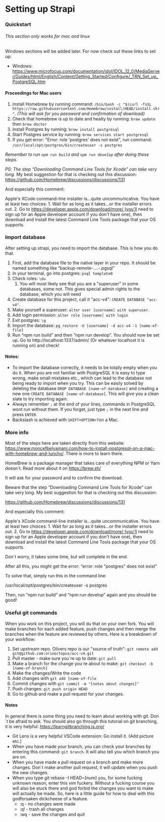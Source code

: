 # Setting up Strapi

### Quickstart

###### This section only works for mac and linux

Windows sections will be added later. For now check out these links to set up:

- Windows: https://www.microfocus.com/documentation/idol/IDOL_12_0/MediaServer/Guides/html/English/Content/Getting_Started/Configure/_TRN_Set_up_PostgreSQL.htm

#### Proceedings for Mac users

1. Install Homebrew by running command: `/bin/bash -c "$(curl -fsSL https://raw.githubusercontent.com/Homebrew/install/HEAD/install.sh)"`. _(This will ask for you password and confirmation of download)_
1. Check that homebrew is up to date and healty by running: `brew update` then `brew doctor`
1. Install Postgres by running: `brew install postgresql`
1. Start Postgres service by running: `brew services start postgresql`
1. If you get error: "Error: role 'postgres' does not exist", run command: `/usr/local/opt/postgres/bin/createuser -s postgres`

_Remember to run `npm run build` and `npm run develop` after doing these steps._

_PS: The step “Downloading Command Line Tools for Xcode” can take very long._
My best suggestion for that is checking out this discussion: https://github.com/Homebrew/discussions/discussions/131

And especially this comment:

Apple's XCode command-line installer is...quite uncommunicative. You have at least two choices: 1. Wait for as long as it takes...or the installer errors out. 2. Go to https://developer.apple.com/download/more/ (you'll need to sign up for an Apple developer account if you don't have one), then download and install the latest Command Line Tools package that your OS supports.

### Import database

After setting up strapi, you need to import the database. This is how you do that.

1. First, add the database file to the native layer in your repo. It should be named something like “backup-remote-….-.pgsql”
1. In your terminal, go into postgres: `psql template0`
1. Check roles: `\du`
   1. You will most likely see that you are a "superuser" in some databases, some not. This gives special admin rights to the database, which you will need
1. Create database for this project, call it "acc-v4": `CREATE DATABASE "acc-v4"`.
1. Make yourself a superuser: `alter user [username] with superuser`.
1. Add login permission: `alter role [username] with login`
1. Exit postgres: `\q`
1. Import the database: `pg_restore -U [username] -d acc-v4 -1 [name-of-file]`
1. Run “npm run build” and then “npm run develop”. You should now be set up. Go to http://localhost:1337/admin/ (Or whatever localhost it is running on) and check!

#### Notes:

- To import the database correctly, it needs to be totally empty when you do it. When you are not familiar with PostgreSQL it is easy to type wrong, make small mistakes etc., which can lead to the database not being ready to import when you try. This can be easily solved by deleting the database `DROP DATABASE [name-of-database]` and creating a new one `CREATE DATABASE [name-of-database]`. This will give you a clean slate to try importing again.
- Always remember `;` at the end of your lines, commands in PostgreSQL wont run without them. If you forget, just type `;` in the next line and press `ENTER`.
- Backslash is achieved with `SHIFT+OPTION+7`on a Mac.

### More info

Most of the steps here are taken directly from this website: https://www.moncefbelyamani.com/how-to-install-postgresql-on-a-mac-with-homebrew-and-lunchy/. There is more to learn there.

HomeBrew is a package manager that takes care of everything NPM or Yarn doesn´t. Read more about it on https://brew.sh/

It will ask for your password and to confirm the download.

Beware that the step “Downloading Command Line Tools for Xcode” can take very long. My best suggestion for that is checking out this discussion:

https://github.com/Homebrew/discussions/discussions/131

And especially this comment:

Apple's XCode command-line installer is...quite uncommunicative. You have at least two choices: 1. Wait for as long as it takes...or the installer errors out. 2. Go to https://developer.apple.com/download/more/ (you'll need to sign up for an Apple developer account if you don't have one), then download and install the latest Command Line Tools package that your OS supports.

Don´t worry, it takes some time, but will complete in the end.

After all this, you might get the error: “error: role "postgres" does not exist”

To solve that, simply run this in the command line:

/usr/local/opt/postgres/bin/createuser -s postgres

Then, run “npm run build” and “npm run develop” again and you should be good!

### Useful git commands

When you work on this project, you will du that on your own fork. You will make branches for each added feature, push changes and then merge the branches when the feature are reviewed by others. Here is a breakdown of your workflow:

1. Set upstream repo. Olivers repo is our "source of truth": `git remote add git@github.com:oriooctopus/acc-v4.git`
1. Pull master - make sure you´re up to date: `git pull`
1. Make a branch for the change you´re about to make: `git checkout -b [name-of-branch]`
1. Make the changes/Write the code
1. Add changes with `git add [name-of-file`
1. Commit changes with `git commit -m "[notes about changes]"`
1. Push changes: `git push origin HEAD`
1. Go to github and make a pull request for your changes.

#### Notes

In general there is some thing you need to learn about working with git. Don´t be afraid to ask. You should also go through this tutorial on git branching, it is very helpful: https://learngitbranching.js.org/

- Git Lens is a very helpful VSCode extension: Go install it. (Add picture etc.)
- When you have made your branch, you can check your branches by entering this command: `git branch`. It will also tell you which branch you are on.
- When you have made a pull request on a branch and make more changes. Don´t make another pull request, it will update when you push the new changes.
- When you type git rebase -I HEAD~[num] you, for some fucking unknown reason, enter this vim fuckery. Without a fucking course you will also be stuck there and god forbid the changes you want to make will actually be made. So, here is a little guide for how to deal with this godforsaken dickcheese of a feature.
  - :q - no changes were made
  - :q! - trash all changes
  - :wq - save the changes and quit
